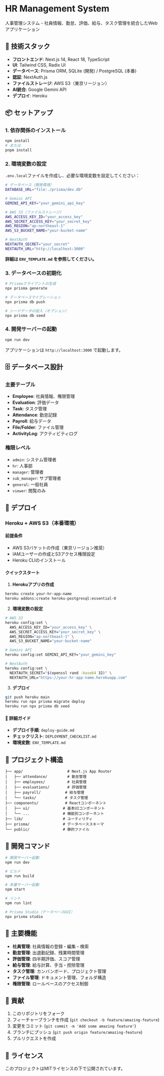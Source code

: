 # HR Management System

人事管理システム - 社員情報、勤怠、評価、給与、タスク管理を統合したWebアプリケーション

## 🚀 技術スタック

- **フロントエンド**: Next.js 14, React 18, TypeScript
- **UI**: Tailwind CSS, Radix UI
- **データベース**: Prisma ORM, SQLite (開発) / PostgreSQL (本番)
- **認証**: NextAuth.js
- **ファイルストレージ**: AWS S3（東京リージョン）
- **AI統合**: Google Gemini API
- **デプロイ**: Heroku

## 📦 セットアップ

### 1. 依存関係のインストール

```bash
npm install
# または
pnpm install
```

### 2. 環境変数の設定

`.env.local`ファイルを作成し、必要な環境変数を設定してください：

```bash
# データベース（開発環境）
DATABASE_URL="file:./prisma/dev.db"

# Gemini API
GEMINI_API_KEY="your_gemini_api_key"

# AWS S3（ファイルストレージ）
AWS_ACCESS_KEY_ID="your_access_key"
AWS_SECRET_ACCESS_KEY="your_secret_key"
AWS_REGION="ap-northeast-1"
AWS_S3_BUCKET_NAME="your-bucket-name"

# NextAuth
NEXTAUTH_SECRET="your_secret"
NEXTAUTH_URL="http://localhost:3000"
```

**詳細は `ENV_TEMPLATE.md` を参照してください。**

### 3. データベースの初期化

```bash
# Prismaクライアントの生成
npx prisma generate

# データベースマイグレーション
npx prisma db push

# シードデータの投入（オプション）
npx prisma db seed
```

### 4. 開発サーバーの起動

```bash
npm run dev
```

アプリケーションは `http://localhost:3000` で起動します。

## 🗄️ データベース設計

### 主要テーブル

- **Employee**: 社員情報、権限管理
- **Evaluation**: 評価データ
- **Task**: タスク管理
- **Attendance**: 勤怠記録
- **Payroll**: 給与データ
- **File/Folder**: ファイル管理
- **ActivityLog**: アクティビティログ

### 権限レベル

- `admin`: システム管理者
- `hr`: 人事部
- `manager`: 管理者
- `sub_manager`: サブ管理者
- `general`: 一般社員
- `viewer`: 閲覧のみ

## 🚀 デプロイ

### Heroku + AWS S3（本番環境）

#### 前提条件
- AWS S3バケットの作成（東京リージョン推奨）
- IAMユーザーの作成とS3アクセス権限設定
- Heroku CLIのインストール

#### クイックスタート

1. **Herokuアプリの作成**
```bash
heroku create your-hr-app-name
heroku addons:create heroku-postgresql:essential-0
```

2. **環境変数の設定**
```bash
# AWS S3
heroku config:set \
  AWS_ACCESS_KEY_ID="your_access_key" \
  AWS_SECRET_ACCESS_KEY="your_secret_key" \
  AWS_REGION="ap-northeast-1" \
  AWS_S3_BUCKET_NAME="your-bucket-name"

# Gemini API
heroku config:set GEMINI_API_KEY="your_gemini_key"

# NextAuth
heroku config:set \
  NEXTAUTH_SECRET="$(openssl rand -base64 32)" \
  NEXTAUTH_URL="https://your-hr-app-name.herokuapp.com"
```

3. **デプロイ**
```bash
git push heroku main
heroku run npx prisma migrate deploy
heroku run npx prisma db seed
```

#### 📖 詳細ガイド
- **デプロイ手順**: `deploy-guide.md`
- **チェックリスト**: `DEPLOYMENT_CHECKLIST.md`
- **環境変数**: `ENV_TEMPLATE.md`

## 📁 プロジェクト構造

```
├── app/                    # Next.js App Router
│   ├── attendance/         # 勤怠管理
│   ├── employees/          # 社員管理
│   ├── evaluations/        # 評価管理
│   ├── payroll/           # 給与管理
│   └── tasks/             # タスク管理
├── components/            # Reactコンポーネント
│   ├── ui/               # 基本UIコンポーネント
│   └── ...               # 機能別コンポーネント
├── lib/                  # ユーティリティ
├── prisma/               # データベーススキーマ
└── public/               # 静的ファイル
```

## 🔧 開発コマンド

```bash
# 開発サーバー起動
npm run dev

# ビルド
npm run build

# 本番サーバー起動
npm start

# リント
npm run lint

# Prisma Studio（データベースGUI）
npx prisma studio
```

## 📝 主要機能

- **社員管理**: 社員情報の登録・編集・検索
- **勤怠管理**: 出退勤記録、残業時間管理
- **評価管理**: 四半期評価、スコア管理
- **給与管理**: 給与計算、手当・控除管理
- **タスク管理**: カンバンボード、プロジェクト管理
- **ファイル管理**: ドキュメント管理、フォルダ構造
- **権限管理**: ロールベースのアクセス制御

## 🤝 貢献

1. このリポジトリをフォーク
2. フィーチャーブランチを作成 (`git checkout -b feature/amazing-feature`)
3. 変更をコミット (`git commit -m 'Add some amazing feature'`)
4. ブランチにプッシュ (`git push origin feature/amazing-feature`)
5. プルリクエストを作成

## 📄 ライセンス

このプロジェクトはMITライセンスの下で公開されています。
